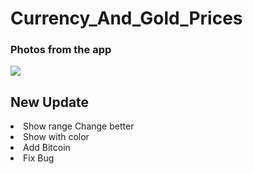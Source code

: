 <h1>Currency_And_Gold_Prices</h1>
<h3>Photos from the app</h3>
<img src="https://user-images.githubusercontent.com/67876027/150695133-9161960e-c240-4c28-a94a-1486a1ac5e33.png">
<h2>New Update</h2>
<li>Show range Change better</li>
<li>Show with color</li>
<li>Add Bitcoin</li>
<li>Fix Bug</li>
